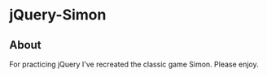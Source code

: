 # jQuery-Simon

## About

For practicing jQuery I've recreated the classic game Simon.
Please enjoy.